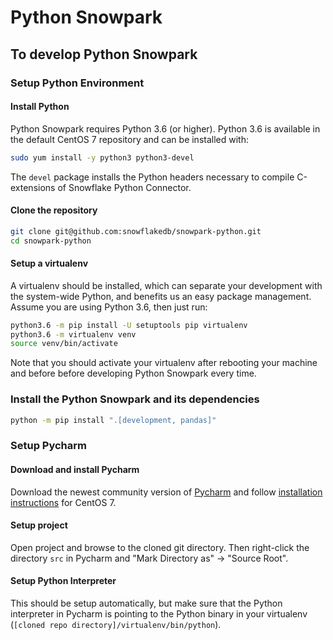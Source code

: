 # Python Snowpark

## To develop Python Snowpark

### Setup Python Environment

#### Install Python

Python Snowpark requires Python 3.6 (or higher). Python 3.6 is available in the default CentOS 7
repository and can be installed with:
```bash
sudo yum install -y python3 python3-devel
```
The `devel` package installs the Python headers necessary to compile C-extensions of Snowflake
Python Connector.

#### Clone the repository

```bash
git clone git@github.com:snowflakedb/snowpark-python.git
cd snowpark-python
```

#### Setup a virtualenv

A virtualenv should be installed, which can separate your development with the system-wide Python,
and benefits us an easy package management. Assume you are using Python 3.6, then just run:
```bash
python3.6 -m pip install -U setuptools pip virtualenv
python3.6 -m virtualenv venv
source venv/bin/activate
```
Note that you should activate your virtualenv after rebooting your machine and before before
developing Python Snowpark every time.


### Install the Python Snowpark and its dependencies
```bash
python -m pip install ".[development, pandas]"
```


### Setup Pycharm

#### Download and install Pycharm
Download the newest community version of [Pycharm](https://www.jetbrains.com/pycharm/download/)
and follow [installation instructions](https://www.jetbrains.com/help/pycharm/installation-guide.html#snap-install-tar)
for CentOS 7.

#### Setup project
Open project and browse to the cloned git directory. Then right-click the directory `src` in Pycharm
and "Mark Directory as" -> "Source Root".

#### Setup Python Interpreter
This should be setup automatically, but make sure that the Python interpreter in Pycharm is pointing
to the Python binary in your virtualenv (`[cloned repo directory]/virtualenv/bin/python`).
